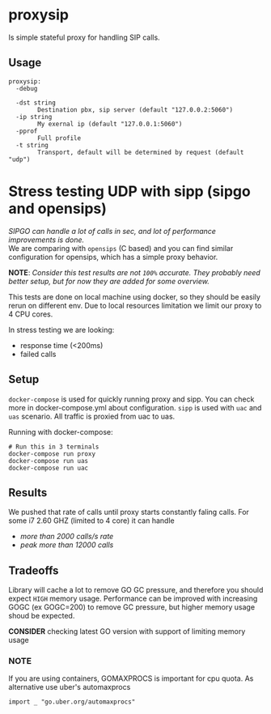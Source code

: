 # proxysip

Is simple stateful proxy for handling SIP calls.

## Usage
```
proxysip:
  -debug
    	
  -dst string
    	Destination pbx, sip server (default "127.0.0.2:5060")
  -ip string
    	My exernal ip (default "127.0.0.1:5060")
  -pprof
    	Full profile
  -t string
    	Transport, default will be determined by request (default "udp")
```


# Stress testing UDP with sipp (sipgo and opensips)

*SIPGO can handle a lot of calls in sec, and lot of performance improvements is done.*  
We are comparing with `opensips` (C based) and you can find similar configuration for opensips, which has a simple proxy behavior.

**NOTE**: *Consider this test results are not `100%` accurate. They probably need better setup, but for now they are added for some overview.*

This tests are done on local machine using docker, so they should be easily rerun on different env.
Due to local resources limitation we limit our proxy to 4 CPU cores.

In stress testing we are looking:
  - response time (<200ms)
  - failed calls

## Setup

`docker-compose` is used for quickly running proxy and sipp. You can check more in docker-compose.yml about configuration.
`sipp` is used with `uac` and `uas` scenario. All traffic is proxied from uac to uas. 

Running with docker-compose:

```
# Run this in 3 terminals
docker-compose run proxy
docker-compose run uas
docker-compose run uac
```

## Results
We pushed that rate of calls until proxy starts constantly faling calls.
For some i7 2.60 GHZ (limited to 4 core) it can handle 
- *more than 2000 calls/s rate*
- *peak more than 12000 calls*

## Tradeoffs
Library will cache a lot to remove GO GC pressure, and therefore you should expect
`HIGH` memory usage. 
Performance can be improved with increasing GOGC (ex GOGC=200) to remove GC pressure,
but higher memory usage shoud be expected.

**CONSIDER** checking latest GO version with support of limiting memory usage


### NOTE

If you are using containers, GOMAXPROCS is important for cpu quota. As alternative use uber's automaxprocs
```
import _ "go.uber.org/automaxprocs"
```